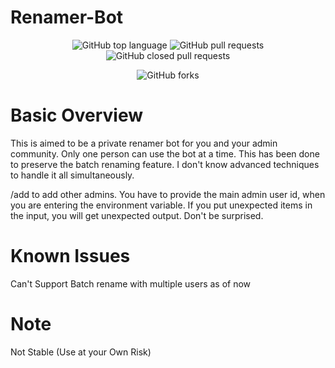 # Renamer-Bot
<p align="center" > <img alt="GitHub top language" src="https://img.shields.io/github/languages/top/Wolfy024/Renamer-Bot?style=plastic">
 <a> <img alt="GitHub pull requests" src="https://img.shields.io/github/issues-pr-raw/Wolfy024/Renamer-Bot?color=blue&label=Open%20PRs"> <img alt="GitHub closed pull requests" src="https://img.shields.io/github/issues-pr-closed-raw/Wolfy024/Renamer-Bot?color=blue&label=Closed%20PRs"> </a> </p>

<p align="center" > <img alt="GitHub forks" src="https://img.shields.io/github/forks/Wolfy024/Renamer-Bot?logoColor=blue&style=social"> </p>

# Basic Overview

This is aimed to be a private renamer bot for you and your admin community.
Only one person can use the bot at a time.
This has been done to preserve the batch renaming feature.
I don't know advanced techniques to handle it all simultaneously.

/add to add other admins.
You have to provide the main admin user id, when you are entering the environment variable.
If you put unexpected items in the input, you will get unexpected output. Don't be surprised.






# Known Issues
Can't Support Batch rename with multiple users as of now

# Note
Not Stable (Use at your Own Risk)


